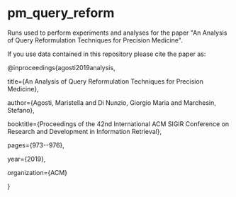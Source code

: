 # pm_query_reform

Runs used to perform experiments and analyses for the paper "An Analysis of Query Reformulation Techniques for Precision Medicine".

If you use data contained in this repository please cite the paper as:

@inproceedings{agosti2019analysis,

  title={An Analysis of Query Reformulation Techniques for Precision Medicine},
  
  author={Agosti, Maristella and Di Nunzio, Giorgio Maria and Marchesin, Stefano},
  
  booktitle={Proceedings of the 42nd International ACM SIGIR Conference on Research and Development in Information Retrieval},
  
  pages={973--976},
  
  year={2019},
  
  organization={ACM}
  
}

